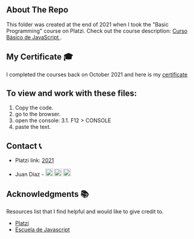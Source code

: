<!-- ABOUT THE PROJECT -->

## About The Repo

This folder was created at the end of 2021 when I took the "Basic Programming" course on Platzi. Check out the course description: [Curso Básico de JavaScript
](https://platzi.com/cursos/basico-javascript/).

<!-- CERTIFICATE -->

## My Certificate 🎓

I completed the courses back on October 2021 and here is my [certificate](https://platzi.com/p/DiazJuan/curso/1814-course/diploma/detalle/)

## To view and work with these files:

1. Copy the code.
2. go to the browser.
3. open the console:
   3.1. F12 > CONSOLE
4. paste the text.

<!-- CONTACT -->

## Contact 📞

- Platzi link: [2021](https://github.com/JuanPabloDiaz/platzi/tree/main/2021)

- Juan Diaz - <a href="https://www.linkedin.com/in/juandiaz-col/" title="linkedin"><img src="https://www.freepnglogos.com/uploads/linkedin-social-media-logo-7.png" width="20" alt="linkedin" /></a>
  <a href="https://www.twitter.com/1diazdev" title="twitter"><img src="https://www.freepnglogos.com/uploads/twitter-logo-png/twitter-logo-vector-png-clipart-1.png" width="20" alt="twitter" /></a>
  <a href="mailto:jdiaz028@email.cpcc.edu" title="email"><img src="https://th.bing.com/th/id/R.c1788ceb22d4f2c44e1ebba0baa045f0?rik=Xgo0FJUU748GNQ&riu=http%3a%2f%2fwww.add-tek.com%2fwp-content%2fuploads%2f2019%2f05%2femail-icon.png&ehk=43jcVRhbG574owWTo3L146ImtAi%2b2i8D84wPIcvuyAc%3d&risl=&pid=ImgRaw&r=0" width="20" alt="email" /></a>

## Acknowledgments 📚

Resources list that I find helpful and would like to give credit to.

- [Platzi](https://www.platzi.com/)
- [Escuela de Javascript](https://platzi.com/escuela-javascript/)


